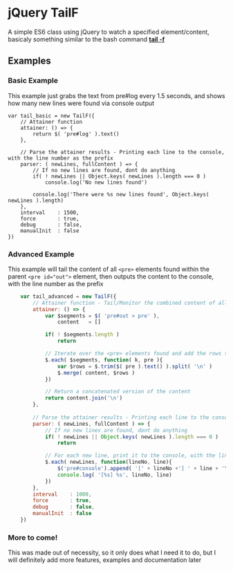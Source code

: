 # jQuery TailF
A simple ES6 class using jQuery to watch a specified element/content, basicaly something similar to the bash command **[tail -f](http://ss64.com/bash/tail.html)**

## Examples
### Basic Example
This example just grabs the text from pre#log every 1.5 seconds, and shows how many new lines were found via console output

	var tail_basic = new TailF({
		// Attainer function
		attainer: () => {
			return $( 'pre#log' ).text()
		},
		
		// Parse the attainer results - Printing each line to the console, with the line number as the prefix
		parser: ( newLines, fullContent ) => {
			// If no new lines are found, dont do anything
			if( ! newLines || Object.keys( newLines ).length === 0 )
				console.log('No new lines found')

			console.log('There were %s new lines found', Object.keys( newLines ).length)
		},
		interval 	: 1500,
		force 		: true,
		debug 		: false,
		manualInit	: false
	})


### Advanced Example
This example will tail the content of all `<pre>` elements found within the parent `<pre id="out">` element, then outputs the content to the console, with the line number as the prefix
```javascript
	var tail_advanced = new TailF({
		// Attainer function - Tail/Monitor the combined content of all <pre> elements inside a <pre id="out"> element
		attainer: () => {
			var $segments = $( 'pre#out > pre' ),
				content   = []

			if( ! $segments.length )
				return 

			// Iterate over the <pre> elements found and add the rows to the content array
			$.each( $segments, function( k, pre ){
				var $rows = $.trim($( pre ).text() ).split( '\n' )
				$.merge( content, $rows )
			})

			// Return a concatenated version of the content
			return content.join('\n')
		},
		
		// Parse the attainer results - Printing each line to the console, with the line number as the prefix
		parser: ( newLines, fullContent ) => {
			// If no new lines are found, dont do anything
			if( ! newLines || Object.keys( newLines ).length === 0 )
				return

			// For each new line, print it to the console, with the line number as the prefix
			$.each( newLines, function(lineNo, line){
				$('pre#console').append( '[' + lineNo +'] ' + line + '\n' )
				console.log( '[%s] %s', lineNo, line)
			})
		},
		interval 	: 1000,
		force 		: true,
		debug 		: false,
		manualInit	: false
	})
```
### More to come!
This was made out of necessity, so it only does what I need it to do, but I will definitely add more features, examples and documentation later
